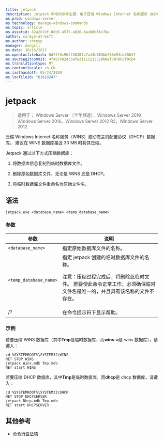 ```yaml
---
title: jetpack
description: Jetpack 命令的参考主题，用于压缩 Windows Internet 名称服务（WINS）或动态主机配置协议（DHCP）数据库。
ms.prod: windows-server
ms.technology: manage-windows-commands
ms.topic: article
ms.assetid: 82a2b7ef-0db5-4575-a028-8acb0bf6c7ba
author: coreyp-at-msft
ms.author: coreyp
manager: dongill
ms.date: 10/16/2017
ms.openlocfilehash: 6d77f9c964f5820fc7a44b803bb765e94cb35637
ms.sourcegitcommit: 4f407b82435afe3111c215510b0ef797863f9cb4
ms.translationtype: MT
ms.contentlocale: zh-CN
ms.lasthandoff: 05/24/2020
ms.locfileid: "83818247"
---
```

# <a name="jetpack"></a>jetpack

> 适用于： Windows Server （半年频道），Windows Server 2019，Windows Server 2016，Windows Server 2012 R2，Windows Server 2012

压缩 Windows Internet 名称服务（WINS）或动态主机配置协议（DHCP）数据库。 建议在 WINS 数据库接近 30 MB 时将其压缩。

Jetpack 通过以下方式压缩数据库：

1. 将数据库信息复制到临时数据库文件。

2. 删除原始数据库文件，无论是 WINS 还是 DHCP。

3. 将临时数据库文件重命名为原始文件名。

## <a name="syntax"></a>语法

```
jetpack.exe <database_name> <temp_database_name>
```

### <a name="parameters"></a>参数

| 参数 | 说明 |
| ------- | -------- |
| `<database_name>` | 指定原始数据库文件的名称。 |
| `<temp_database_name>` | 指定 jetpack 创建的临时数据库文件的名称。<p>注意：压缩过程完成后，将删除此临时文件。 若要使此命令正常工作，必须确保临时文件名是唯一的，并且具有该名称的文件不存在。 |
| /? | 在命令提示符下显示帮助。 |

### <a name="examples"></a>示例

若要压缩 WINS 数据库（其中**Tmp**是临时数据库，而**wins-a**是 wins 数据库），请键入：

```
cd %SYSTEMROOT%\SYSTEM32\WINS
NET STOP WINS
jetpack Wins.mdb Tmp.mdb
NET start WINS
```

若要压缩 DHCP 数据库，其中**Tmp**是临时数据库，而**dhcp**是 dhcp 数据库，请键入：

```
cd %SYSTEMROOT%\SYSTEM32\DHCP
NET STOP DHCPSERVER
jetpack Dhcp.mdb Tmp.mdb
NET start DHCPSERVER
```

## <a name="additional-references"></a>其他参考

- [命令行语法项](command-line-syntax-key.md)
